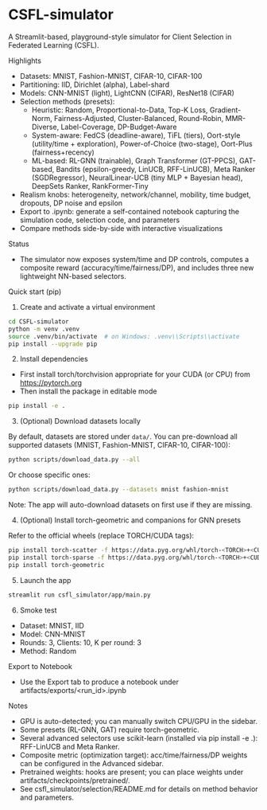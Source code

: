 # CSFL-simulator

A Streamlit-based, playground-style simulator for Client Selection in Federated Learning (CSFL).

Highlights
- Datasets: MNIST, Fashion-MNIST, CIFAR-10, CIFAR-100
- Partitioning: IID, Dirichlet (alpha), Label-shard
- Models: CNN-MNIST (light), LightCNN (CIFAR), ResNet18 (CIFAR)
- Selection methods (presets):
  - Heuristic: Random, Proportional-to-Data, Top-K Loss, Gradient-Norm, Fairness-Adjusted, Cluster-Balanced, Round-Robin, MMR-Diverse, Label-Coverage, DP-Budget-Aware
  - System-aware: FedCS (deadline-aware), TiFL (tiers), Oort-style (utility/time + exploration), Power-of-Choice (two-stage), Oort-Plus (fairness+recency)
  - ML-based: RL-GNN (trainable), Graph Transformer (GT-PPCS), GAT-based, Bandits (epsilon-greedy, LinUCB, RFF-LinUCB), Meta Ranker (SGDRegressor), NeuralLinear-UCB (tiny MLP + Bayesian head), DeepSets Ranker, RankFormer-Tiny
- Realism knobs: heterogeneity, network/channel, mobility, time budget, dropouts, DP noise and epsilon
- Export to .ipynb: generate a self-contained notebook capturing the simulation code, selection code, and parameters
- Compare methods side-by-side with interactive visualizations

Status
- The simulator now exposes system/time and DP controls, computes a composite reward (accuracy/time/fairness/DP), and includes three new lightweight NN-based selectors.

Quick start (pip)
1) Create and activate a virtual environment

```bash
cd CSFL-simulator
python -m venv .venv
source .venv/bin/activate  # on Windows: .venv\\Scripts\\activate
pip install --upgrade pip
```

2) Install dependencies

- First install torch/torchvision appropriate for your CUDA (or CPU) from https://pytorch.org
- Then install the package in editable mode

```bash
pip install -e .
```

3) (Optional) Download datasets locally

By default, datasets are stored under `data/`. You can pre-download all supported datasets (MNIST, Fashion-MNIST, CIFAR-10, CIFAR-100):

```bash
python scripts/download_data.py --all
```

Or choose specific ones:

```bash
python scripts/download_data.py --datasets mnist fashion-mnist
```

Note: The app will auto-download datasets on first use if they are missing.

4) (Optional) Install torch-geometric and companions for GNN presets

Refer to the official wheels (replace TORCH/CUDA tags):

```bash
pip install torch-scatter -f https://data.pyg.org/whl/torch-<TORCH>+<CUDA>.html
pip install torch-sparse -f https://data.pyg.org/whl/torch-<TORCH>+<CUDA>.html
pip install torch-geometric
```

5) Launch the app

```bash
streamlit run csfl_simulator/app/main.py
```

6) Smoke test
- Dataset: MNIST, IID
- Model: CNN-MNIST
- Rounds: 3, Clients: 10, K per round: 3
- Method: Random

Export to Notebook
- Use the Export tab to produce a notebook under artifacts/exports/<run_id>.ipynb

Notes
- GPU is auto-detected; you can manually switch CPU/GPU in the sidebar.
- Some presets (RL-GNN, GAT) require torch-geometric.
- Several advanced selectors use scikit-learn (installed via pip install -e .): RFF-LinUCB and Meta Ranker.
- Composite metric (optimization target): acc/time/fairness/DP weights can be configured in the Advanced sidebar.
- Pretrained weights: hooks are present; you can place weights under artifacts/checkpoints/pretrained/.
- See csfl_simulator/selection/README.md for details on method behavior and parameters.
